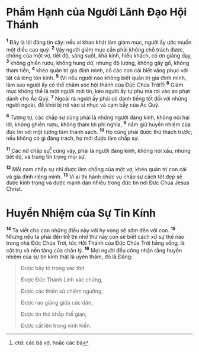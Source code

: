 # Phẩm Hạnh của Người Lãnh Đạo Hội Thánh

<sup><b>1</b></sup> Đây là lời đáng tin cậy: nếu ai khao khát làm giám mục, người ấy ước muốn một điều cao quý. <sup><b>2</b></sup> Vậy người giám mục cần phải không chỗ trách được, chồng của một vợ, tiết độ, sáng suốt, khả kính, hiếu khách, có ơn giảng dạy, <sup><b>3</b></sup> không ghiền rượu, không hung dữ, nhưng độ lượng, không gây gổ, không tham tiền, <sup><b>4</b></sup> khéo quản trị gia đình mình, có các con cái biết vâng phục với tất cả lòng tôn kính. <sup><b>5</b></sup> (Vì nếu người nào không biết quản trị gia đình mình, làm sao người ấy có thể chăm sóc hội thánh của Đức Chúa Trời?) <sup><b>6</b></sup> Giám mục không thể là một người mới tin, kẻo người ấy tự phụ mà rơi vào án phạt dành cho Ác Quỷ. <sup><b>7</b></sup> Ngoài ra người ấy phải có danh tiếng tốt đối với những người ngoài, để khỏi bị rơi vào sỉ nhục và cạm bẫy của Ác Quỷ.

<sup><b>8</b></sup> Tương tự, các chấp sự cũng phải là những người đáng kính, không nói hai lời, không ghiền rượu, không tham lợi phi nghĩa, <sup><b>9</b></sup> nắm giữ huyền nhiệm của đức tin với một lương tâm thanh sạch. <sup><b>10</b></sup> Họ cũng phải được thử thách trước; nếu không có gì đáng trách, họ mới được làm chấp sự.

<sup><b>11</b></sup> Các nữ chấp sự[^1-49f3d298-5c1d-4d89-88eb-61e0de1b7fb5] cũng vậy, phải là người đáng kính, không nói xấu, nhưng tiết độ, và trung tín trong mọi sự.

<sup><b>12</b></sup> Mỗi nam chấp sự chỉ được làm chồng của một vợ, khéo quản trị con cái và gia đình riêng mình. <sup><b>13</b></sup> Vì ai thi hành chức vụ chấp sự cách tốt đẹp sẽ được kính trọng và được mạnh dạn nhiều trong đức tin nơi Đức Chúa Jesus Christ.

# Huyền Nhiệm của Sự Tin Kính

<sup><b>14</b></sup> Ta viết cho con những điều này với hy vọng sẽ sớm đến với con. <sup><b>15</b></sup> Nhưng nếu ta phải đến trễ thì nhờ thư này con sẽ biết cách xử sự thế nào trong nhà Đức Chúa Trời, tức Hội Thánh của Đức Chúa Trời hằng sống, là cột trụ và nền tảng của chân lý. <sup><b>16</b></sup> Mọi người đều công nhận rằng huyền nhiệm của sự tin kính thật là uyên thâm, đó là Đấng:

> Được bày tỏ trong xác thịt
>
> Được Đức Thánh Linh xác chứng,
>
> Được các thiên sứ chiêm ngưỡng,
>
> Được rao giảng giữa các dân,
>
> Được tin thờ khắp thế gian,
>
> Được cất lên trong vinh hiển.

[^1-49f3d298-5c1d-4d89-88eb-61e0de1b7fb5]: ctd: các bà vợ, hoặc các bà
